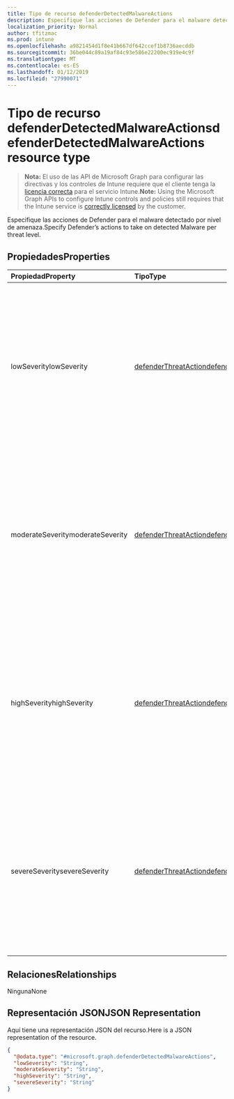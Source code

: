 ```yaml
---
title: Tipo de recurso defenderDetectedMalwareActions
description: Especifique las acciones de Defender para el malware detectado por nivel de amenaza.
localization_priority: Normal
author: tfitzmac
ms.prod: intune
ms.openlocfilehash: a9821454d1f8e41b667df642ccef1b8736aecddb
ms.sourcegitcommit: 36be044c89a19af84c93e586e22200ec919e4c9f
ms.translationtype: MT
ms.contentlocale: es-ES
ms.lasthandoff: 01/12/2019
ms.locfileid: "27990071"
---
```

# <a name="defenderdetectedmalwareactions-resource-type"></a><span data-ttu-id="ef495-103">Tipo de recurso defenderDetectedMalwareActions</span><span class="sxs-lookup"><span data-stu-id="ef495-103">defenderDetectedMalwareActions resource type</span></span>

> <span data-ttu-id="ef495-104">**Nota:** El uso de las API de Microsoft Graph para configurar las directivas y los controles de Intune requiere que el cliente tenga la [licencia correcta](https://go.microsoft.com/fwlink/?linkid=839381) para el servicio Intune.</span><span class="sxs-lookup"><span data-stu-id="ef495-104">**Note:** Using the Microsoft Graph APIs to configure Intune controls and policies still requires that the Intune service is [correctly licensed](https://go.microsoft.com/fwlink/?linkid=839381) by the customer.</span></span>

<span data-ttu-id="ef495-105">Especifique las acciones de Defender para el malware detectado por nivel de amenaza.</span><span class="sxs-lookup"><span data-stu-id="ef495-105">Specify Defender’s actions to take on detected Malware per threat level.</span></span>
## <a name="properties"></a><span data-ttu-id="ef495-106">Propiedades</span><span class="sxs-lookup"><span data-stu-id="ef495-106">Properties</span></span>
|<span data-ttu-id="ef495-107">Propiedad</span><span class="sxs-lookup"><span data-stu-id="ef495-107">Property</span></span>|<span data-ttu-id="ef495-108">Tipo</span><span class="sxs-lookup"><span data-stu-id="ef495-108">Type</span></span>|<span data-ttu-id="ef495-109">Descripción</span><span class="sxs-lookup"><span data-stu-id="ef495-109">Description</span></span>|
|:---|:---|:---|
|<span data-ttu-id="ef495-110">lowSeverity</span><span class="sxs-lookup"><span data-stu-id="ef495-110">lowSeverity</span></span>|[<span data-ttu-id="ef495-111">defenderThreatAction</span><span class="sxs-lookup"><span data-stu-id="ef495-111">defenderThreatAction</span></span>](../resources/intune-deviceconfig-defenderthreataction.md)|<span data-ttu-id="ef495-112">Indica qué acción de Defender realizar cuando se detectan amenazas de malware de gravedad baja.</span><span class="sxs-lookup"><span data-stu-id="ef495-112">Indicates a Defender action to take for low severity Malware threat detected.</span></span> <span data-ttu-id="ef495-113">Los valores posibles son: `deviceDefault`, `clean`, `quarantine`, `remove`, `allow`, `userDefined` y `block`.</span><span class="sxs-lookup"><span data-stu-id="ef495-113">Possible values are: `deviceDefault`, `clean`, `quarantine`, `remove`, `allow`, `userDefined`, `block`.</span></span>|
|<span data-ttu-id="ef495-114">moderateSeverity</span><span class="sxs-lookup"><span data-stu-id="ef495-114">moderateSeverity</span></span>|[<span data-ttu-id="ef495-115">defenderThreatAction</span><span class="sxs-lookup"><span data-stu-id="ef495-115">defenderThreatAction</span></span>](../resources/intune-deviceconfig-defenderthreataction.md)|<span data-ttu-id="ef495-116">Indica qué acción de Defender realizar cuando se detectan amenazas de malware de gravedad moderada.</span><span class="sxs-lookup"><span data-stu-id="ef495-116">Indicates a Defender action to take for moderate severity Malware threat detected.</span></span> <span data-ttu-id="ef495-117">Los valores posibles son: `deviceDefault`, `clean`, `quarantine`, `remove`, `allow`, `userDefined` y `block`.</span><span class="sxs-lookup"><span data-stu-id="ef495-117">Possible values are: `deviceDefault`, `clean`, `quarantine`, `remove`, `allow`, `userDefined`, `block`.</span></span>|
|<span data-ttu-id="ef495-118">highSeverity</span><span class="sxs-lookup"><span data-stu-id="ef495-118">highSeverity</span></span>|[<span data-ttu-id="ef495-119">defenderThreatAction</span><span class="sxs-lookup"><span data-stu-id="ef495-119">defenderThreatAction</span></span>](../resources/intune-deviceconfig-defenderthreataction.md)|<span data-ttu-id="ef495-120">Indica qué acción de Defender realizar cuando se detectan amenazas de malware de gravedad alta.</span><span class="sxs-lookup"><span data-stu-id="ef495-120">Indicates a Defender action to take for high severity Malware threat detected.</span></span> <span data-ttu-id="ef495-121">Los valores posibles son: `deviceDefault`, `clean`, `quarantine`, `remove`, `allow`, `userDefined` y `block`.</span><span class="sxs-lookup"><span data-stu-id="ef495-121">Possible values are: `deviceDefault`, `clean`, `quarantine`, `remove`, `allow`, `userDefined`, `block`.</span></span>|
|<span data-ttu-id="ef495-122">severeSeverity</span><span class="sxs-lookup"><span data-stu-id="ef495-122">severeSeverity</span></span>|[<span data-ttu-id="ef495-123">defenderThreatAction</span><span class="sxs-lookup"><span data-stu-id="ef495-123">defenderThreatAction</span></span>](../resources/intune-deviceconfig-defenderthreataction.md)|<span data-ttu-id="ef495-124">Indica qué acción de Defender realizar cuando se detectan amenazas de malware de gravedad muy alta.</span><span class="sxs-lookup"><span data-stu-id="ef495-124">Indicates a Defender action to take for severe severity Malware threat detected.</span></span> <span data-ttu-id="ef495-125">Los valores posibles son: `deviceDefault`, `clean`, `quarantine`, `remove`, `allow`, `userDefined` y `block`.</span><span class="sxs-lookup"><span data-stu-id="ef495-125">Possible values are: `deviceDefault`, `clean`, `quarantine`, `remove`, `allow`, `userDefined`, `block`.</span></span>|

## <a name="relationships"></a><span data-ttu-id="ef495-126">Relaciones</span><span class="sxs-lookup"><span data-stu-id="ef495-126">Relationships</span></span>
<span data-ttu-id="ef495-127">Ninguna</span><span class="sxs-lookup"><span data-stu-id="ef495-127">None</span></span>
## <a name="json-representation"></a><span data-ttu-id="ef495-128">Representación JSON</span><span class="sxs-lookup"><span data-stu-id="ef495-128">JSON Representation</span></span>
<span data-ttu-id="ef495-129">Aquí tiene una representación JSON del recurso.</span><span class="sxs-lookup"><span data-stu-id="ef495-129">Here is a JSON representation of the resource.</span></span>
<!-- {
  "blockType": "resource",
  "@odata.type": "microsoft.graph.defenderDetectedMalwareActions"
}
-->
``` json
{
  "@odata.type": "#microsoft.graph.defenderDetectedMalwareActions",
  "lowSeverity": "String",
  "moderateSeverity": "String",
  "highSeverity": "String",
  "severeSeverity": "String"
}
```



